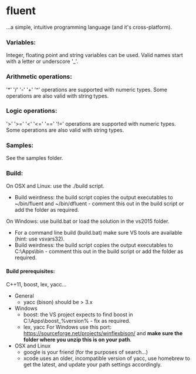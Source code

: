 # fluent

...a simple, intuitive programming language (and it's cross-platform).

### Variables:

Integer, floating point and string variables can be used.
Valid names start with a letter or underscore '_'.

### Arithmetic operations:

'*' '/' '-' '+' '^' operations are supported with numeric types.
Some operations are also valid with string types.

### Logic operations:

'>' '>=' '<' '<=' '==' '!=' operations are supported with numeric types.
Some operations are also valid with string types.

### Samples:

See the samples folder.

### Build:

On OSX and Linux: use the ./build script.

- Build weirdness: the build script copies the output executables to ~/bin/fluent and ~/bin/dfluent - comment this out in the build script or add the folder as required.

On Windows: use build.bat or load the solution in the vs2015 folder.

- For a command line build (build.bat) make sure VS tools are available (hint: use vsvars32).
- Build weirdness: the build script copies the output executables to C:\Apps\bin - comment this out in the build script or add the folder as required.

#### Build prerequisites:

C++11, boost, lex, yacc...

- General
  - yacc (bison) should be > 3.x
- Windows
  - boost: the VS project expects to find boost in C:\Apps\boost_%version% - fix as required.
  - lex, yacc For Windows use this port: https://sourceforge.net/projects/winflexbison/ and **make sure the folder where you unzip this is on your path**.
- OSX and Linux
  - google is your friend (for the purposes of search...)
  - xcode uses an older, incompatible version of yacc, use homebrew to get the latest, and update your path settings accordingly.
